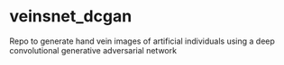 # veinsnet_dcgan
Repo to generate hand vein images of artificial individuals using a deep convolutional generative adversarial network
